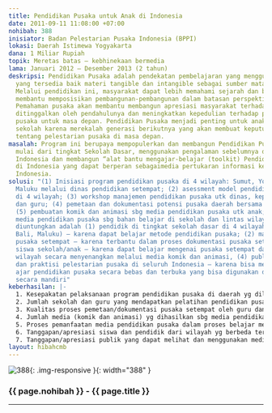 ```yaml
---
title: Pendidikan Pusaka untuk Anak di Indonesia
date: 2011-09-11 11:08:00 +07:00
nohibah: 388
inisiator: Badan Pelestarian Pusaka Indonesia (BPPI)
lokasi: Daerah Istimewa Yogyakarta
dana: 1 Miliar Rupiah
topik: Meretas batas – kebhinekaan bermedia
lama: Januari 2012 – Desember 2013 (2 tahun)
deskripsi: Pendidikan Pusaka adalah pendekatan pembelajaran yang menggunakan informasi
  yang tersedia baik materi tangible dan intangible sebagai sumber mata ajar dasar.
  Melalui pendidikan ini, masyarakat dapat lebih memahami sejarah dan budaya, sehingga
  membantu memposisikan pembangunan-pembangunan dalam batasan perspektif sejarah.
  Pemahaman pusaka akan membantu membangun apresiasi masyarakat terhadap apa yang
  ditinggalkan oleh pendahulunya dan meningkatkan kepedulian terhadap pentingnya pelestarian
  pusaka untuk masa depan. Pendidikan Pusaka menjadi penting untuk anak-anak/murid
  sekolah karena merekalah generasi berikutnya yang akan membuat keputusan-keputusan
  tentang pelestarian pusaka di masa depan.
masalah: Program ini berupaya mempopulerkan dan membangun Pendidikan Pusaka di Indonesia
  mulai dari tingkat Sekolah Dasar, menggunakan pengalaman sebelumnya di Belanda dan
  Indonesia dan membangun “alat bantu mengajar-belajar (toolkit) Pendidikan Pusaka”
  di Indonesia yang dapat berperan sebagaimedia pertukaran informasi keberagaman pusaka
  Indonesia.
solusi: "(1) Inisiasi program pendidikan pusaka di 4 wilayah: Sumut, Yogyakarta, Bali,
  Maluku melalui dinas pendidikan setempat; (2) asessment model pendidikan pusaka
  di 4 wilayah; (3) workshop manajemen pendidikan pusaka utk dinas, kepala sekolah,
  dan guru; (4) pemetaan dan dokumentasi potensi pusaka daerah bersama guru dan siswa;
  (5) pembuatan komik dan animasi sbg media pendidikan pusaka utk anak; (6) penggunaan
  media pendidikan pusaka sbg bahan belajar di sekolah dan lintas wilayah. Pihak yang
  diuntungkan adalah (1) pendidik di tingkat sekolah dasar di 4 wilayah (Sumut, Yogya,
  Bali, Maluku) – karena dapat belajar metode pendidikan pusaka; (2) masyarakat pelestari
  pusaka setempat – karena terbantu dalam proses dokumentasi pusaka setempat; (3)
  siswa sekolah/anak – karena dapat belajar mengenai pusaka setempat dan pusaka lintas
  wilayah secara menyenangkan melalui media komik dan animasi, (4) publik pemerhati
  dan praktisi pelestarian pusaka di seluruh Indonesia – karena bisa mendapatkan bahan
  ajar pendidikan pusaka secara bebas dan terbuka yang bisa digunakan dan dikembangkan
  secara mandiri"
keberhasilan: |-
  1. Kesepakatan pelaksanaan program pendidikan pusaka di daerah yg dilakukan oleh dinas pendidikan dan sekolah peserta program;
  2. Jumlah sekolah dan guru yang mendapatkan pelatihan pendidikan pusaka;
  3. Kualitas proses pemetaan/dokumentasi pusaka setempat oleh guru dan siswa;
  4. Jumlah media (komik dan animasi) yg dihasilkan sbg media pendidikan pusaka berdasar dokumentasi pusaka setempat;
  5. Proses pemanfaatan media pendidikan pusaka dalam proses belajar mengajar di sekolah;
  6. Tanggapan/apresiasi siswa dan pendidik dari wilayah yg berbeda terhadap media (komik dan animasi) yg dihasilkan dari proses di wilayah program yg lain;
  7. Tanggapan/apresiasi publik yang dapat melihat dan menggunakan media pendidikan pusaka ini secara bebas dan terbuka melalui sistem online
layout: hibahcmb
---
```


![388](/static/img/hibahcmb/388.png){: .img-responsive }{: width="388" }

### {{ page.nohibah }} - {{ page.title }}

---
